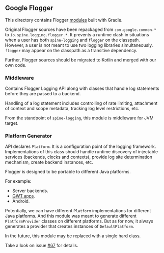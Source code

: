 ## Google Flogger

This directory contains Flogger [modules][flogger-github] built with Gradle.

Original Flogger sources have been repackaged from `com.google.common.*` 
to `io.spine.logging.flogger.*`. It prevents a runtime clash in situations 
when a user has both `spine-logging` and `flogger` on the classpath. 
However, a user is not meant to use two logging libraries simultaneously.
`flogger` may appear on the classpath as a transitive dependency.

Further, Flogger sources should be migrated to Kotlin and merged with
our own code.

### Middleware

Contains Flogger Logging API along with classes that handle log statements 
before they are passed to a backend. 

Handling of a log statement includes controlling of rate limiting, attachment 
of context and scope metadata, tracking log level restrictions, etc.

From the standpoint of `spine-logging`, this module is middleware for JVM target.

### Platform Generator

API declares `Platform`. It is a configuration point of the logging framework.
Implementations of this class should handle runtime discovery of injectable services
(backends, clocks and contexts), provide log site determination mechanism,
create backend instances, etc. 

Flogger is designed to be portable to different Java platforms. 

For example: 

- Server backends.
- [GWT apps][google-gwt].
- Android.

Potentially, we can have different `Platform` implementations for different
Java platforms. And this module was meant to generate different `PlatformProvider`
classes on different platforms. But as for now, it always generates a provider
that creates instances of `DefaultPlatform`.

In the future, this module may be replaced with a single hard class. 

Take a look on issue [#67](https://github.com/SpineEventEngine/logging/issues/67)
for details.

[flogger-github]: https://google.github.io/flogger
[google-gwt]: https://en.wikipedia.org/wiki/Google_Web_Toolkit
